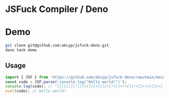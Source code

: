 # JSFuck Compiler / Deno

# Demo

```sh
git clone git@github.com:akcyp/jsfuck-deno.git
deno task demo
```

## Usage

```ts
import { JSF } from 'https://github.com/akcyp/jsfuck-deno/raw/main/main.ts';
const code = JSF.parse('console.log("Hello world!")');
console.log(code); // "[][[[[][![]]+[]][+[]][+[!+[]+!+[]+!+[]+!+[]][+[]]]+[[][![]]+[]][+[]][+[!+[]+!+[]+!+[]+!+[]+! (...)"
eval(code); // Hello world!
```
